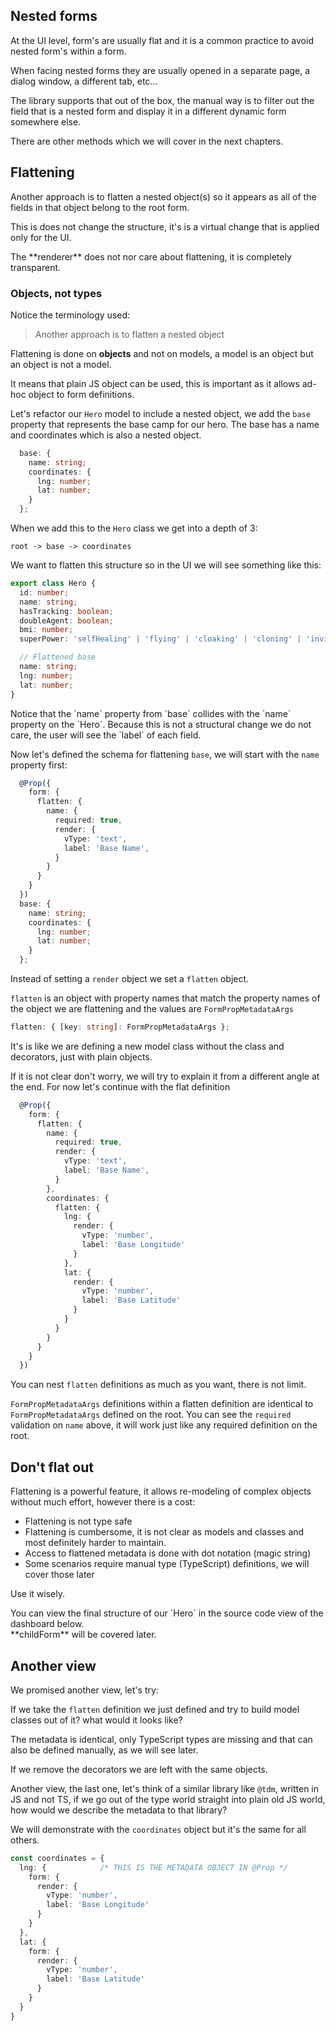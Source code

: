 <!--@tdm-example:part1-->

## Nested forms
At the UI level, form's are usually flat and it is a common practice to
avoid nested form's within a form.

When facing nested forms they are usually opened in a separate page, a
dialog window, a different tab, etc...

The library supports that out of the box, the manual way is to filter out
the field that is a nested form and display it in a different dynamic
form somewhere else.

There are other methods which we will cover in the next chapters.

## Flattening
Another approach is to flatten a nested object(s) so it appears as all
of the fields in that object belong to the root form.

This is does not change the structure, it's is a virtual change that is
applied only for the UI.

<div class="info">
The **renderer** does not nor care about flattening, it is completely
transparent.
</div>

### Objects, not types
Notice the terminology used:

> Another approach is to flatten a nested object
 
Flattening is done on **objects** and not on models, a model is an
object but an object is not a model.

It means that plain JS object can be used, this is important as it
allows ad-hoc object to form definitions.
 
Let's refactor our `Hero` model to include a nested object, we add the
`base` property that represents the base camp for our hero. The base
has a name and coordinates which is also a nested object.

```ts
  base: {
    name: string;
    coordinates: {
      lng: number;
      lat: number;
    }
  };
```

When we add this to the `Hero` class we get into a depth of 3:

` root -> base -> coordinates `

We want to flatten this structure so in the UI we will see something
like this:

```ts
export class Hero {
  id: number;
  name: string;
  hasTracking: boolean;
  doubleAgent: boolean;
  bmi: number;
  superPower: 'selfHealing' | 'flying' | 'cloaking' | 'cloning' | 'invisibility';

  // Flattened base 
  name: string;
  lng: number;
  lat: number;
}
```

<div class="info">
Notice that the `name` property from `base` collides with the `name`
property on the `Hero`. Because this is not a structural change we do
not care, the user will see the `label` of each field.
</div>

Now let's defined the schema for flattening `base`, we will start with
the `name` property first:

```ts
  @Prop({
    form: {
      flatten: {
        name: {
          required: true,
          render: {
            vType: 'text',
            label: 'Base Name',
          }
        }
      }
    }
  })
  base: {
    name: string;
    coordinates: {
      lng: number;
      lat: number;
    }
  };
```

Instead of setting a `render` object we set a `flatten` object.

`flatten` is an object with property names that match the property names
of the object we are flattening and the values are `FormPropMetadataArgs`

```ts
flatten: { [key: string]: FormPropMetadataArgs };
```

It's is like we are defining a new model class without the class and
decorators, just with plain objects.

<div class="info">
If it is not clear don't worry, we will try to explain it from a
different angle at the end. For now let's continue with the flat
definition
</div>

```ts
  @Prop({
    form: {
      flatten: {
        name: {
          required: true,
          render: {
            vType: 'text',
            label: 'Base Name',
          }
        },
        coordinates: {
          flatten: {
            lng: {
              render: {
                vType: 'number',
                label: 'Base Longitude'
              }
            },
            lat: {
              render: {
                vType: 'number',
                label: 'Base Latitude'
              }
            }
          }
        }
      }
    }
  })
```

You can nest `flatten` definitions as much as you want, there is not
limit.

`FormPropMetadataArgs` definitions within a flatten definition are
identical to `FormPropMetadataArgs` defined on the root. You can see
the `required` validation on `name` above, it will work just like any
required definition on the root.

## Don't flat out
Flattening is a powerful feature, it allows re-modeling of complex
objects without much effort, however there is a cost:

  - Flattening is not type safe
  - Flattening is cumbersome, it is not clear as models and classes and
  most definitely harder to maintain.
  - Access to flattened metadata is done with dot notation (magic string)
  - Some scenarios require manual type (TypeScript) definitions,
   we will cover those later

Use it wisely.

<div class="info">
You can view the final structure of our `Hero` in the source code view
of the dashboard below.
</div>
<!--@tdm-example:part1-->
<!--@tdm-example:part2-->

<div class="info">
 **childForm** will be covered later.
</div>

## Another view
We promised another view, let's try:

If we take the `flatten` definition we just defined and try to build
model classes out of it? what would it looks like?
<!--@tdm-example:part2-->
<!--@tdm-example:part3-->

The metadata is identical, only TypeScript types are missing and that
can also be defined manually, as we will see later.

If we remove the decorators we are left with the same objects.

Another view, the last one, let's think of a similar library like `@tdm`,
written in JS and not TS, if we go out of the type world straight into
plain old JS world, how would we describe the metadata to that library? 

We will demonstrate with the `coordinates` object but it's the same for 
all others.

```ts
const coordinates = {
  lng: {            /* THIS IS THE METADATA OBJECT IN @Prop */
    form: {
      render: {
        vType: 'number',
        label: 'Base Longitude'
      }
    }    
  },
  lat: {
    form: {
      render: {
        vType: 'number',
        label: 'Base Latitude'
      }
    }
  }
}
```

<!--@tdm-example:part3-->
